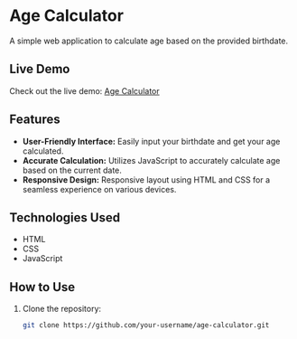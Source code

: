 # Age Calculator

A simple web application to calculate age based on the provided birthdate.

## Live Demo

Check out the live demo: [Age Calculator](https://age-calculator-iota-sage.vercel.app/)

## Features

- **User-Friendly Interface:** Easily input your birthdate and get your age calculated.
- **Accurate Calculation:** Utilizes JavaScript to accurately calculate age based on the current date.
- **Responsive Design:** Responsive layout using HTML and CSS for a seamless experience on various devices.

## Technologies Used

- HTML
- CSS
- JavaScript

## How to Use

1. Clone the repository:

   ```bash
   git clone https://github.com/your-username/age-calculator.git
